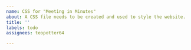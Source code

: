 ```yaml
---
name: CSS for "Meeting in Minutes"
about: A CSS file needs to be created and used to style the website.
title: ''
labels: todo
assignees: teopotter64

---
```



